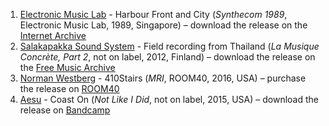 1. [Electronic Music Lab](https://musicbrainz.org/artist/36c2ae2b-158e-4809-bb27-ea1792f2ca28) - Harbour Front and City (_Synthecom 1989_, Electronic Music Lab, 1989, Singapore) – download the release on the [Internet Archive](https://archive.org/details/eml001)
1. [Salakapakka Sound System](https://musicbrainz.org/artist/becb76ae-627c-40a4-8cda-d339d21ad6d8) - Field recording from Thailand (_La Musique Concrète, Part 2_, not on label, 2012, Finland) – download the release on the [Free Music Archive](http://freemusicarchive.org/music/Salakapakka_Sound_System/La_Musique_Concrte_part_2_1318/)
1. [Norman Westberg](http://musicbrainz.org/artist/9e3e6b2e-a84f-4f41-bdfe-239ab54a4fb3) - 410Stairs (_MRI_, ROOM40, 2016, USA) – purchase the release on [ROOM40](http://emporium.room40.org/products/568228-norman-westberg-mri)
1. [Aesu](http://musicbrainz.org/artist/4757ebb7-f201-40b8-b824-eb7c583e29df) - Coast On (_Not Like I Did_, not on label, 2015, USA) – download the release on [Bandcamp](https://aesumusic.bandcamp.com/album/not-like-i-did)